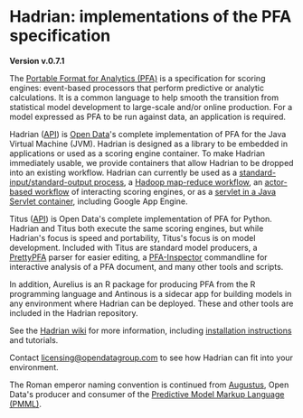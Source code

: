 Hadrian: implementations of the PFA specification
========

**Version v.0.7.1**

The [Portable Format for Analytics (PFA)](http://scoringengine.org) is a specification for scoring engines: event-based processors that perform predictive or analytic calculations. It is a common language to help smooth the transition from statistical model development to large-scale and/or online production. For a model expressed as PFA to be run against data, an application is required.

Hadrian ([API](http://opendatagroup.github.io/hadrian/hadrian-0.7.1/index.html#com.opendatagroup.hadrian.jvmcompiler.PFAEngine)) is [Open Data](http://www.opendatagroup.com)'s complete implementation of PFA for the Java Virtual Machine (JVM). Hadrian is designed as a library to be embedded in applications or used as a scoring engine container. To make Hadrian immediately usable, we provide containers that allow Hadrian to be dropped into an existing workflow. Hadrian can currently be used as a [standard-input/standard-output process](https://github.com/opendatagroup/hadrian/wiki/Hadrian-Standalone), a [Hadoop map-reduce workflow](https://github.com/opendatagroup/hadrian/wiki/Hadrian-MR), an [actor-based workflow](https://github.com/opendatagroup/hadrian/wiki/Hadrian-Actors) of interacting scoring engines, or as a [servlet in a Java Servlet container](https://github.com/opendatagroup/hadrian/wiki/Hadrian-GAE), including Google App Engine.

Titus ([API](http://opendatagroup.github.io/hadrian/titus-0.7.1)) is Open Data's complete implementation of PFA for Python. Hadrian and Titus both execute the same scoring engines, but while Hadrian's focus is speed and portability, Titus's focus is on model development. Included with Titus are standard model producers, a [PrettyPFA](https://github.com/opendatagroup/hadrian/wiki/PrettyPFA) parser for easier editing, a [PFA-Inspector](https://github.com/opendatagroup/hadrian/wiki/PFA-Inspector) commandline for interactive analysis of a PFA document, and many other tools and scripts.

In addition, Aurelius is an R package for producing PFA from the R programming language and Antinous is a sidecar app for building models in any environment where Hadrian can be deployed. These and other tools are included in the Hadrian repository.

See the [Hadrian wiki](https://github.com/opendatagroup/hadrian/wiki) for more information, including [installation instructions](https://github.com/opendatagroup/hadrian/wiki/Installation) and tutorials.

Contact [licensing@opendatagroup.com](mailto:licensing@opendatagroup.com) to see how Hadrian can fit into your environment.

The Roman emperor naming convention is continued from [Augustus](https://github.com/opendatagroup/augustus), Open Data's producer and consumer of the [Predictive Model Markup Language (PMML)](http://www.dmg.org).
